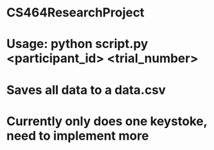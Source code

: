 # CS464ResearchProject

# Usage: python script.py <participant_id> <trial_number>

# Saves all data to a data.csv

# Currently only does one keystoke, need to implement more
